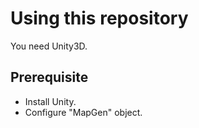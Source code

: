 # Using this repository

You need Unity3D.

## Prerequisite

- Install Unity.
- Configure "MapGen" object.